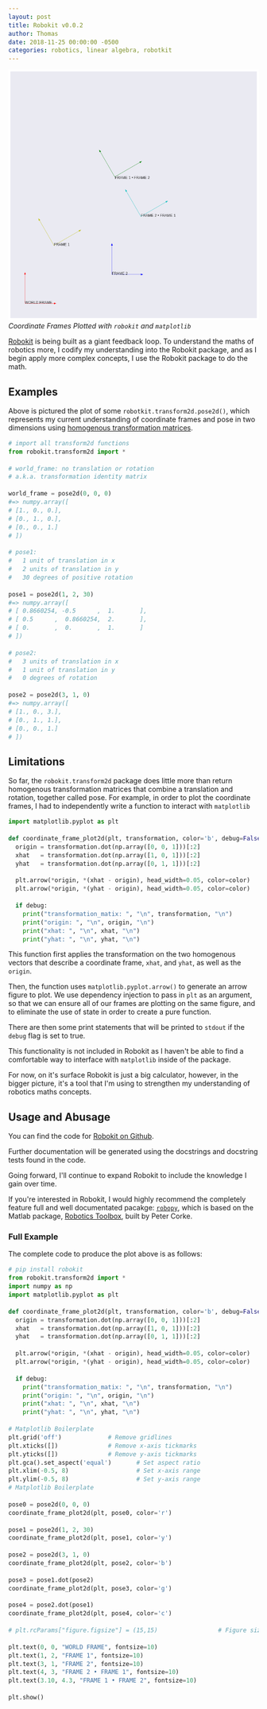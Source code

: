 ```yaml
---
layout: post
title: Robokit v0.0.2
author: Thomas
date: 2018-11-25 00:00:00 -0500
categories: robotics, linear algebra, robotkit
---
```


![](../assets/robokit_frames_v-0-0-1.png)*Coordinate Frames Plotted with `robokit` and `matplotlib`*

[Robokit](https://pypi.org/project/robokit/) is being built as a giant feedback loop. To understand the maths of robotics more, I codify my understanding into the Robokit package, and as I begin apply more complex concepts, I use the Robokit package to do the math.

## Examples

Above is pictured the plot of some `robotkit.transform2d.pose2d()`, which represents my current understanding of coordinate frames and pose in two dimensions using [homogenous transformation matrices](./2018-11-18-2d-coordinate-frames-matplotlib.md). 

```python
# import all transform2d functions
from robokit.transform2d import *

# world_frame: no translation or rotation 
# a.k.a. transformation identity matrix

world_frame = pose2d(0, 0, 0)
#=> numpy.array([
# [1., 0., 0.],
# [0., 1., 0.],
# [0., 0., 1.]
# ])
        
# pose1: 
#	1 unit of translation in x
#	2 units of translation in y
#	30 degrees of positive rotation

pose1 = pose2d(1, 2, 30)
#=> numpy.array([
# [ 0.8660254, -0.5      ,  1.       ],
# [ 0.5      ,  0.8660254,  2.       ],
# [ 0.       ,  0.       ,  1.       ]
# ])

# pose2:
#	3 units of translation in x
#	1 unit of translation in y
#	0 degrees of rotation

pose2 = pose2d(3, 1, 0)
#=> numpy.array([
# [1., 0., 3.],
# [0., 1., 1.],
# [0., 0., 1.]
# ])
```

## Limitations

So far, the `robokit.transform2d` package does little more than return homogenous transformation matrices that combine a translation and rotation, together called pose. For example, in order to plot the coordinate frames, I had to independently write a function to interact with `matplotlib`

```python
import matplotlib.pyplot as plt

def coordinate_frame_plot2d(plt, transformation, color='b', debug=False):
  origin = transformation.dot(np.array([0, 0, 1]))[:2]
  xhat   = transformation.dot(np.array([1, 0, 1]))[:2]
  yhat   = transformation.dot(np.array([0, 1, 1]))[:2]
  
  plt.arrow(*origin, *(xhat - origin), head_width=0.05, color=color)
  plt.arrow(*origin, *(yhat - origin), head_width=0.05, color=color)
    
  if debug:
    print("transformation_matix: ", "\n", transformation, "\n")
    print("origin: ", "\n", origin, "\n")
    print("xhat: ", "\n", xhat, "\n")
    print("yhat: ", "\n", yhat, "\n")
```

This function first applies the transformation on the two homogenous vectors that describe a coordinate frame, `xhat`, and `yhat`, as well as the `origin`. 

Then, the function uses `matplotlib.pyplot.arrow()` to generate an arrow figure to plot. We use dependency injection to pass in `plt` as an argument, so that we can ensure all of our frames are plotting on the same figure, and to eliminate the use of state in order to create a pure function.

There are then some print statements that will be printed to `stdout` if the `debug` flag is set to true.

This functionality is not included in Robokit as I haven't be able to find a comfortable way to interface with `matplotlib` inside of the package. 

For now, on it's surface Robokit is just a big calculator, however, in the bigger picture, it's a tool that I'm using to strengthen my understanding of robotics maths concepts.

## Usage and Abusage

You can find the code for [Robokit on Github](https://github.com/Thomascountz/robokit).

Further documentation will be generated using the docstrings and docstring tests found in the code. 

Going forward, I'll continue to expand Robokit to include the knowledge I gain over time.

If you're interested in Robokit, I would highly recommend the completely feature full and well documentated pacakge: [`robopy`](https://pypi.org/project/robopy/), which is based on the Matlab package, [Robotics Toolbox](http://petercorke.com/wordpress/toolboxes/robotics-toolbox), built by Peter Corke.

### Full Example

The complete code to produce the plot above is as follows:

```python
# pip install robokit
from robokit.transform2d import *
import numpy as np
import matplotlib.pyplot as plt

def coordinate_frame_plot2d(plt, transformation, color='b', debug=False):
  origin = transformation.dot(np.array([0, 0, 1]))[:2]
  xhat   = transformation.dot(np.array([1, 0, 1]))[:2]
  yhat   = transformation.dot(np.array([0, 1, 1]))[:2]
  
  plt.arrow(*origin, *(xhat - origin), head_width=0.05, color=color)
  plt.arrow(*origin, *(yhat - origin), head_width=0.05, color=color)
    
  if debug:
    print("transformation_matix: ", "\n", transformation, "\n")
    print("origin: ", "\n", origin, "\n")
    print("xhat: ", "\n", xhat, "\n")
    print("yhat: ", "\n", yhat, "\n")
    
# Matplotlib Boilerplate
plt.grid('off')			    # Remove gridlines
plt.xticks([])			    # Remove x-axis tickmarks
plt.yticks([])			    # Remove y-axis tickmarks
plt.gca().set_aspect('equal')       # Set aspect ratio
plt.xlim(-0.5, 8)                   # Set x-axis range 
plt.ylim(-0.5, 8)                   # Set y-axis range
# Matplotlib Boilerplate

pose0 = pose2d(0, 0, 0)
coordinate_frame_plot2d(plt, pose0, color='r')

pose1 = pose2d(1, 2, 30)
coordinate_frame_plot2d(plt, pose1, color='y')

pose2 = pose2d(3, 1, 0)
coordinate_frame_plot2d(plt, pose2, color='b')

pose3 = pose1.dot(pose2)
coordinate_frame_plot2d(plt, pose3, color='g')

pose4 = pose2.dot(pose1)
coordinate_frame_plot2d(plt, pose4, color='c')

# plt.rcParams["figure.figsize"] = (15,15)                 # Figure size

plt.text(0, 0, "WORLD FRAME", fontsize=10)
plt.text(1, 2, "FRAME 1", fontsize=10)
plt.text(3, 1, "FRAME 2", fontsize=10)
plt.text(4, 3, "FRAME 2 • FRAME 1", fontsize=10)
plt.text(3.10, 4.3, "FRAME 1 • FRAME 2", fontsize=10)

plt.show()
```

